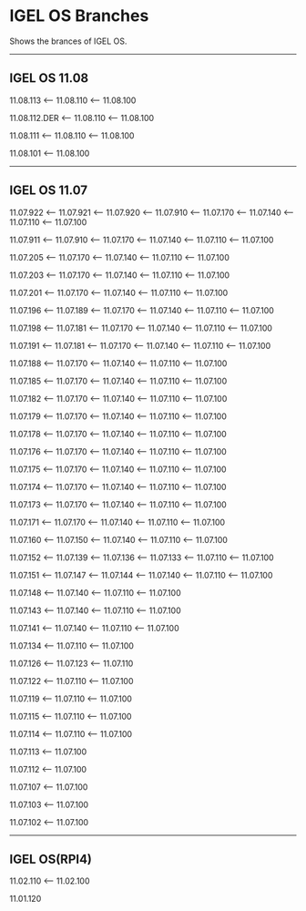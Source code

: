 # IGEL OS Branches

Shows the brances of IGEL OS.

----

## IGEL OS 11.08

11.08.113 <-- 11.08.110 <-- 11.08.100

11.08.112.DER <-- 11.08.110 <-- 11.08.100

11.08.111 <-- 11.08.110 <-- 11.08.100

11.08.101 <-- 11.08.100

----

## IGEL OS 11.07

11.07.922 <-- 11.07.921 <-- 11.07.920 <-- 11.07.910 <-- 11.07.170 <-- 11.07.140 <-- 11.07.110 <-- 11.07.100

11.07.911 <-- 11.07.910 <-- 11.07.170 <-- 11.07.140 <-- 11.07.110 <-- 11.07.100

11.07.205 <-- 11.07.170 <-- 11.07.140 <-- 11.07.110 <-- 11.07.100

11.07.203 <-- 11.07.170 <-- 11.07.140 <-- 11.07.110 <-- 11.07.100

11.07.201 <-- 11.07.170 <-- 11.07.140 <-- 11.07.110 <-- 11.07.100

11.07.196 <-- 11.07.189 <-- 11.07.170 <-- 11.07.140 <-- 11.07.110 <-- 11.07.100

11.07.198 <-- 11.07.181 <-- 11.07.170 <-- 11.07.140 <-- 11.07.110 <-- 11.07.100

11.07.191 <-- 11.07.181 <-- 11.07.170 <-- 11.07.140 <-- 11.07.110 <-- 11.07.100

11.07.188 <-- 11.07.170 <-- 11.07.140 <-- 11.07.110 <-- 11.07.100

11.07.185 <-- 11.07.170 <-- 11.07.140 <-- 11.07.110 <-- 11.07.100

11.07.182 <-- 11.07.170 <-- 11.07.140 <-- 11.07.110 <-- 11.07.100

11.07.179 <-- 11.07.170 <-- 11.07.140 <-- 11.07.110 <-- 11.07.100

11.07.178 <-- 11.07.170 <-- 11.07.140 <-- 11.07.110 <-- 11.07.100

11.07.176 <-- 11.07.170 <-- 11.07.140 <-- 11.07.110 <-- 11.07.100

11.07.175 <-- 11.07.170 <-- 11.07.140 <-- 11.07.110 <-- 11.07.100

11.07.174 <-- 11.07.170 <-- 11.07.140 <-- 11.07.110 <-- 11.07.100

11.07.173 <-- 11.07.170 <-- 11.07.140 <-- 11.07.110 <-- 11.07.100

11.07.171 <-- 11.07.170 <-- 11.07.140 <-- 11.07.110 <-- 11.07.100

11.07.160 <-- 11.07.150 <-- 11.07.140 <-- 11.07.110 <-- 11.07.100

11.07.152 <-- 11.07.139 <-- 11.07.136 <-- 11.07.133 <-- 11.07.110 <-- 11.07.100

11.07.151 <-- 11.07.147 <-- 11.07.144 <-- 11.07.140 <-- 11.07.110 <-- 11.07.100

11.07.148 <-- 11.07.140 <-- 11.07.110 <-- 11.07.100

11.07.143 <-- 11.07.140 <-- 11.07.110 <-- 11.07.100

11.07.141 <-- 11.07.140 <-- 11.07.110 <-- 11.07.100

11.07.134 <-- 11.07.110 <-- 11.07.100

11.07.126 <-- 11.07.123 <-- 11.07.110

11.07.122 <-- 11.07.110 <-- 11.07.100

11.07.119 <-- 11.07.110 <-- 11.07.100

11.07.115 <-- 11.07.110 <-- 11.07.100

11.07.114 <-- 11.07.110 <-- 11.07.100

11.07.113 <-- 11.07.100

11.07.112 <-- 11.07.100

11.07.107 <-- 11.07.100

11.07.103 <-- 11.07.100

11.07.102 <-- 11.07.100

----

## IGEL OS(RPI4)  

11.02.110 <-- 11.02.100

11.01.120
